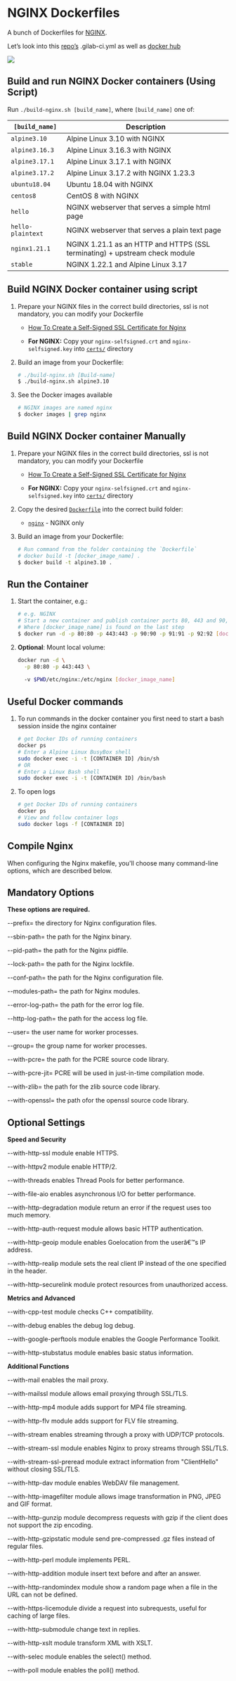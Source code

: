 # NGINX Dockerfiles

A bunch of Dockerfiles for [NGINX](https://www.nginx.com/products/nginx/).

Let’s look into this [repo’s](https://gitlab.com/afreisinger/nginx) .gilab-ci.yml as well as [docker hub](https://hub.docker.com/repository/docker/afreisinger/nginx/general)


 ![](./img/nginx_medium.png)

## Build and run NGINX Docker containers (Using Script)

Run `./build-nginx.sh [build_name]`, where `[build_name]` one of:

| `[build_name]`            | Description                                      |
| ------------------------- |--------------------------------------------------| 
|`alpine3.10`               | Alpine Linux 3.10 with NGINX                     |
|`alpine3.16.3`             | Alpine Linux 3.16.3 with NGINX                   |
|`alpine3.17.1`             | Alpine Linux 3.17.1 with NGINX                   |
|`alpine3.17.2`             | Alpine Linux 3.17.2 with NGINX 1.23.3            |
|`ubuntu18.04`              | Ubuntu 18.04 with NGINX                          |
|`centos8`                  | CentOS 8 with NGINX                              |
|`hello`                    | NGINX webserver that serves a simple html page        |                     
|`hello-plaintext`            | NGINX webserver that serves a plain text page          |  
|`nginx1.21.1`  | NGINX 1.21.1 as an HTTP and HTTPS (SSL terminating) + upstream check module|  
|`stable`  |  NGINX 1.22.1 and Alpine Linux 3.17|  

## Build NGINX Docker container using script

 1. Prepare your NGINX  files in the correct build directories, ssl is not mandatory, you can modify your Dockerfile
      
      * [How To Create a Self-Signed SSL Certificate for Nginx](https://www.digitalocean.com/community/tutorials/how-to-create-a-self-signed-ssl-certificate-for-nginx-on-debian-10)
      
      * **For NGINX:** Copy your `nginx-selfsigned.crt` and `nginx-selfsigned.key` into [`certs/`](./nginx/certs) directory
      
 2. Build an image from your Dockerfile:
    ```bash
    # ./build-nginx.sh [Build-name]
    $ ./build-nginx.sh alpine3.10
    ```

 3. See the Docker images available
    ```bash
    # NGINX images are named nginx
    $ docker images | grep nginx
    ```
## Build NGINX Docker container Manually

 1. Prepare your NGINX  files in the correct build directories, ssl is not mandatory, you can modify your Dockerfile
      
      * [How To Create a Self-Signed SSL Certificate for Nginx](https://www.digitalocean.com/community/tutorials/how-to-create-a-self-signed-ssl-certificate-for-nginx-on-debian-10)
      
      * **For NGINX:** Copy your `nginx-selfsigned.crt` and `nginx-selfsigned.key` into [`certs/`](./nginx/certs) directory
     
 2. Copy the desired [`Dockerfile`](./Dockerfiles) into the correct build folder:
      * [`nginx`](./nginx) - NGINX only
     
 2. Build an image from your Dockerfile:
    ```bash
    # Run command from the folder containing the `Dockerfile`
    # docker build -t [docker_image_name] .
    $ docker build -t alpine3.10 .
    ```

## Run the Container

 1. Start the container, e.g.:
    ```bash
    # e.g. NGINX 
    # Start a new container and publish container ports 80, 443 and 90, 91, 92 to the host not mandatory.
    # Where [docker_image_name] is found on the last step
    $ docker run -d -p 80:80 -p 443:443 -p 90:90 -p 91:91 -p 92:92 [docker_image_name]
    ```

 2. **Optional**: Mount local volume:

    ```bash
    docker run -d \
      -p 80:80 -p 443:443 \
     
      -v $PWD/etc/nginx:/etc/nginx [docker_image_name]
    ```
## Useful Docker commands


 1. To run commands in the docker container you first need to start a bash session inside the nginx container
    ```bash
    # get Docker IDs of running containers
    docker ps
    # Enter a Alpine Linux BusyBox shell
    sudo docker exec -i -t [CONTAINER ID] /bin/sh
    # OR
    # Enter a Linux Bash shell
    sudo docker exec -i -t [CONTAINER ID] /bin/bash
    ```

 2. To open logs
    ```bash
    # get Docker IDs of running containers
    docker ps
    # View and follow container logs
    sudo docker logs -f [CONTAINER ID]
    ```


## Compile Nginx

When configuring the Nginx makefile, you'll choose many command-line options, which are described below.

## Mandatory Options  

**These options are required.**  

--prefix= the directory for Nginx configuration files.  

--sbin-path= the path for the Nginx binary.  

--pid-path= the path for the Nginx pidfile.  

--lock-path= the path for the Nginx lockfile.  

--conf-path= the path for the Nginx configuration file.  

--modules-path= the path for Nginx modules.  

--error-log-path= the path for the error log file.  

--http-log-path= the path for the access log file.  

--user= the user name for worker processes.  

--group= the group name for worker processes.  

--with-pcre= the path for the PCRE source code library.  

--with-pcre-jit= PCRE will be used in just-in-time compilation mode.  

--with-zlib= the path for the zlib source code library.  

--with-openssl= the path ofor the openssl source code library.  


## Optional Settings  

**Speed and Security**  

--with-http-ssl module enable HTTPS.  

--with-httpv2 module enable HTTP/2.  

--with-threads enables Thread Pools for better performance.  

--with-file-aio enables asynchronous I/O for better performance.  

--with-http-degradation module return an error if the request uses too much memory.  

--with-http-auth-request module allows basic HTTP authentication.  

--with-http-geoip module enables Goelocation from the userâ€™s IP address.  

--with-http-realip module sets the real client IP instead of the one specified in the header.  

--with-http-securelink module protect resources from unauthorized access.  

**Metrics and Advanced**    

--with-cpp-test module checks C++ compatibility.  

--with-debug enables the debug log debug.  

--with-google-perftools module enables the Google Performance Toolkit.  

--with-http-stubstatus module enables basic status information.  


**Additional Functions**  

--with-mail enables the mail proxy.  

--with-mailssl module allows email proxying through SSL/TLS.  

--with-http-mp4 module adds support for MP4 file streaming.  

--with-http-flv module adds support for FLV file streaming.  

--with-stream enables streaming through a proxy with UDP/TCP protocols.  

--with-stream-ssl module enables Nginx to proxy streams through SSL/TLS.  

--with-stream-ssl-preread module extract information from "ClientHello" without closing SSL/TLS.  

--with-http-dav module enables WebDAV file management.  

--with-http-imagefilter module allows image transformation in PNG, JPEG and GIF format.  

--with-http-gunzip module decompress requests with gzip if the client does not support the zip encoding.  

--with-http-gzipstatic module send pre-compressed .gz files instead of regular files.  

--with-http-perl module implements PERL.  

--with-http-addition module insert text before and after an answer.  

--with-http-randomindex module show a random page when a file in the URL can not be defined.  

--with-https-licemodule divide a request into subrequests, useful for caching of large files.  

--with-http-submodule change text in replies.  

--with-http-xslt module transform XML with XSLT.  

--with-selec module enables the select() method.  

--with-poll module enables the poll() method.  